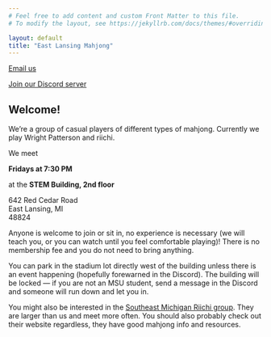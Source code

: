 ```yaml
---
# Feel free to add content and custom Front Matter to this file.
# To modify the layout, see https://jekyllrb.com/docs/themes/#overriding-theme-defaults

layout: default
title: "East Lansing Mahjong"
---
```


[Email us](mailto:eastlansingmahjong@gmail.com)

[Join our Discord server](https://discord.gg/AZd3guKUYC)

## Welcome!

We’re a group of casual players of different types of mahjong.  Currently we play Wright Patterson and riichi.

We meet

**Fridays at 7:30 PM**

at the **STEM Building, 2nd floor**

642 Red Cedar Road<br>
East Lansing, MI<br>
48824

Anyone is welcome to join or sit in, no experience is necessary (we will teach you, or you can watch until you feel comfortable playing)!  There is no membership fee and you do not need to bring anything.

You can park in the stadium lot directly west of the building unless there is an event happening (hopefully forewarned in the Discord).  The building will be locked — if you are not an MSU student, send a message in the Discord and someone will run down and let you in.

You might also be interested in the [Southeast Michigan Riichi group](https://semiriichi.github.io/).  They are larger than us and meet more often.  You should also probably check out their website regardless, they have good mahjong info and resources.
